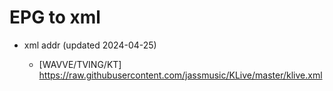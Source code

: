 # EPG to xml

* xml addr (updated 2024-04-25)

  - [WAVVE/TVING/KT]
    https://raw.githubusercontent.com/jassmusic/KLive/master/klive.xml

